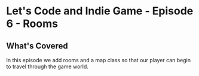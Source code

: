 # Let's Code and Indie Game - Episode 6 - Rooms

## What's Covered

In this episode we add rooms and a map class so that our player can begin to travel through the game world.

